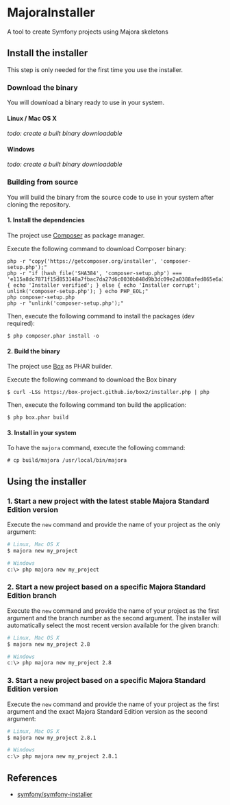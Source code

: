 # MajoraInstaller

A tool to create Symfony projects using Majora skeletons

## Install the installer

This step is only needed for the first time you use the installer.

### Download the binary

You will download a binary ready to use in your system.

#### Linux / Mac OS X

*todo: create a built binary downloadable*

#### Windows

*todo: create a built binary downloadable*

### Building from source

You will build the binary from the source code to use in your system after cloning the repository.

#### 1. Install the dependencies

The project use [Composer](https://getcomposer.org) as package manager.

Execute the following command to download Composer binary: 

```
php -r "copy('https://getcomposer.org/installer', 'composer-setup.php');"
php -r "if (hash_file('SHA384', 'composer-setup.php') === 'e115a8dc7871f15d853148a7fbac7da27d6c0030b848d9b3dc09e2a0388afed865e6a3d6b3c0fad45c48e2b5fc1196ae') { echo 'Installer verified'; } else { echo 'Installer corrupt'; unlink('composer-setup.php'); } echo PHP_EOL;"
php composer-setup.php
php -r "unlink('composer-setup.php');"
```

Then, execute the following command to install the packages (dev required):

```
$ php composer.phar install -o
```

#### 2. Build the binary

The project use [Box](https://github.com/box-project/box2) as PHAR builder.

Execute the following command to download the Box binary

```
$ curl -LSs https://box-project.github.io/box2/installer.php | php
```

Then, execute the following command ton build the application:

```
$ php box.phar build
```

#### 3. Install in your system

To have the `majora` command, execute the following command:

```
# cp build/majora /usr/local/bin/majora
```

## Using the installer

### 1. Start a new project with the latest stable Majora Standard Edition version

Execute the `new` command and provide the name of your project as the only
argument:

```bash
# Linux, Mac OS X
$ majora new my_project

# Windows
c:\> php majora new my_project
```

### 2. Start a new project based on a specific Majora Standard Edition branch

Execute the `new` command and provide the name of your project as the first
argument and the branch number as the second argument. The installer will
automatically select the most recent version available for the given branch:

```bash
# Linux, Mac OS X
$ majora new my_project 2.8

# Windows
c:\> php majora new my_project 2.8
```

### 3. Start a new project based on a specific Majora Standard Edition version

Execute the `new` command and provide the name of your project as the first
argument and the exact Majora Standard Edition version as the second argument:

```bash
# Linux, Mac OS X
$ majora new my_project 2.8.1

# Windows
c:\> php majora new my_project 2.8.1
```

## References

- [symfony/symfony-installer](https://github.com/symfony/symfony-installer)
